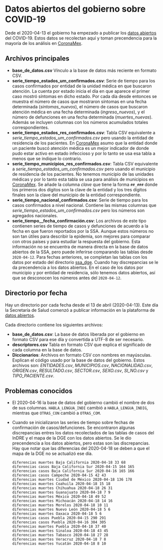 # Datos abiertos del gobierno sobre COVID-19

Dede el 2020-04-13 el gobierno ha empezado a publicar los
[datos abiertos](https://datos.gob.mx/busca/dataset/informacion-referente-a-casos-covid-19-en-mexico)
del COVID-19. Estos datos se recolectan aquí y toman precendencia para la
mayoría de los análisis en [CoronaMex](https://coronamex.github.io).

## Archivos principales

* **base_de_datos.csv** Vínculo a la base de datos más reciente en formato
CSV.
* **serie_tiempo_estados_um_confirmados.csv**: Serie de tiempo para los
casos confirmados por entidad de la unidad médica en que buscaron atención.
La cuenta por estado inicia el día en que aparece el primer caso mostró
síntomas en dicho estado. Por cada día desde entonces se muestra el número
de casos que mostraron síntomas en una fecha determinada (*sintomas_nuevos*),
el número de casos que buscaron atención médica en una fecha determinada
(*ingreso_nuevos*), y el número de defunciones en una fecha determinada
(*muertes_nuevas*). Además se incluyen columnas con los números acumulados
totales correspondientes.
* **serie_tiempo_estados_res_confirmados.csv**: Tabla CSV equivalente a
*serie_tiempo_estados_um_confirmados.csv* pero usando la entidad de
residencia de los pacientes. En [CoronaMex](https://coronamex.github.io)
asumo que la entidad donde un paciente buscó atención médica es un mejor
indicador de donde pudo estar activo en estado infeccioso y por lo tanto
se usa esa tabla a menos que se indique lo contrario.
* **serie_tiempo_municipios_res_confirmados.csv**: Tabla CSV equivalente a
*serie_tiempo_estados_um_confirmados.csv* pero usando el municipio de
residencia de los pacientes. No tenemos municipio de las unidades médicas
y por lo tanto esta tabla se usa para análisis de municipios en
[CoronaMex](https://coronamex.github.io).
Se añade la columna *clave* que tiene la forma `##_###` donde los primeros
dos dígitos son la clave de la entidad y los tres dígitos finales son la
clave del municipio de la entidad correspondiente.
* **serie_tiempo_nacional_confirmados.csv**: Serie de tiempo para los
casos confirmados a nivel nacional. Contiene las mismas columnas que
*serie_tiempo_estados_um_confirmados.csv* pero los números son agregados
nacionales.
* **serie_tiempo_<REGION>_fecha_confirmación.csv**: Los archivos de este tipo
contienen series de tiempo de casos y defunciones de acuerdo a la fecha
en que fueron reportados por la SSA. Aunque estos números no son tan útiles
para describir la epidemia, son mejores para comparar con otros países y
para estudiar la respuesta del gobierno. Esta información no se encuentra
de manera directa en la base de datos abiertos de la SSA, pero puede inferirse
comparando las tablas desde `2020-04-12`. Para fechas anteriores, se completan
las tablas con los datos por estado del directorio
[ssa_dge](../ssa_dge_2020-04-19). Cuando hay discrepancias se le da
precendencia a los datos abiertos. En el caso de los datos por municipio
y por entidad de residencia, sólo tenemos datos abiertos, así que se
desconocen los números antes del `2020-04-12`.

## Directorio por fecha

Hay un directorio por cada fecha desde el 13 de abril (2020-04-13). Este día
la Secretaría de Salud comenzó a publicar información en la plataforma de
[datos abiertos](https://datos.gob.mx/busca/dataset/informacion-referente-a-casos-covid-19-en-mexico).

Cada directorio contiene los siguientes archivos:

* **base_de_datos.csv**: La base de datos liberada por el gobierno en formato
CSV para ese día y convertida a UTF-8 de ser necesario.
* **descriptores.csv** Tabla en formato CSV que explica el significado
de cada columna en la base de datos.
* **Diccionarios**: Archivos en formato CSV con nombres en mayúsculas. Explican
el código usado por la base de datos del gobierno. Estos archivos son:
*ENTIDADES.csv*, *MUNICIPIOS.csv*, *NACIONALIDAD.csv*, *ORIGEN.csv*,
*RESULTADO.csv*, *SECTOR.csv*, *SEXO.csv*, *SI_NO.csv* y *TIPO_PACIENTE.csv*.

## Problemas conocidos

* El 2020-04-16 la base de datos del gobierno cambió el nombre de
dos de sus columnas. `HABLA_LENGUA_INDI` camibió a `HABLA_LENGUA_INDIG`,
mientras que `OTRAS_CON` cambió a `OTRAS_COM`.

* Cuando se inicializaron las series de tiempo sobre fechas de confirmación
de casos/defunciones. Se encontraron algunas discrepancias entres los
datos recolectados de las tablas de casos del InDRE y el mapa de la
DGE con los datos abiertos. Se le dio precendencia a los datos abiertos,
pero estas son las discrepancias. Hay que notar que las diferencias del
2020-04-18 se deben a que el mapa de la DGE no se actualizó ese día.
    ```
    diferencias muertes Baja California 2020-04-18 33 68
    diferencias casos Baja California Sur 2020-04-15 164 165
    diferencias casos Baja California Sur 2020-04-16 165 166
    diferencias casos Campeche 2020-04-15 42 43
    diferencias muertes Ciudad de México 2020-04-18 136 178
    diferencias muertes Coahuila 2020-04-18 15 18
    diferencias muertes Chihuahua 2020-04-18 26 31
    diferencias muertes Guanajuato 2020-04-18 7 9
    diferencias muertes México 2020-04-18 49 52
    diferencias muertes Michoacán 2020-04-18 14 16
    diferencias muertes Morelos 2020-04-18 10 11
    diferencias muertes Nuevo León 2020-04-18 5 6
    diferencias muertes Oaxaca 2020-04-18 5 6
    diferencias casos Puebla 2020-04-15 290 291
    diferencias casos Puebla 2020-04-16 304 305
    diferencias muertes Puebla 2020-04-18 37 40
    diferencias muertes Sinaloa 2020-04-18 43 45
    diferencias muertes Tabasco 2020-04-18 27 28
    diferencias muertes Veracruz 2020-04-18 7 8
    diferencias muertes Yucatán 2020-04-18 8 10
    ```
